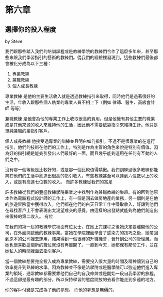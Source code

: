 # 第六章

## 選擇你的投入程度

by Steve

我們跟那些踏入我們的培訓課程或是教練學院的教練們合作了這麼多年來，甚至那些來跟我們學習指引的藝術的教練們。從我們的經驗裡發現到，這些教練們最後都會被化分成為以下三種：

1. 專業教練
2. 兼職教練
3. 個人成長教練

專業教練 是他的主要生活收入就是透過教練指引來取得，同時他們是過著很好的生活，年收入跟那些個人執業的專業人員不相上下（例如 律師、醫生、高級會計師 等等）

兼職教練 是他會為他的專業工作上收取很高的費用，但是他擁有其他主要的職業或是其他來源的收入來維持他的生活，因此他不需要依靠指引來維持生計。他只是單純兼職的接指引客戶。

個人成長教練 他接受過專業的訓練並且明白如何指引，不過不是很專業的在進行指引。他們的技術在他們的工作上，特別是作為主管的角色來說是特別有價值。因為好的指引總是能夠引發出人們最好的一面，而且幾乎能夠運用在任何有互動的人們之中。

沒有哪一個等級是比較好的，或是那一個比較值得驕傲。我們訓練過很多教練都能夠在他們的生活中創造出很高的指引收入，有些教練甚至可以達到六位數以上的收入，或是有高達七位數的收入。 而許多教練從我們的富足

許多教練從我們的豐盛教練學院畢業之中找到作為兼職教練的樂趣。有的回到他原本作為電腦程式設計師的工作上，有一個是回去做房地產的業務，另一個則是在他的旅遊冒險當中獲得收入。他們都在他們的白天日常工作中賺取收入，好讓到他們在尋找客戶上不會表現出太渴望成交的感覺。由這樣的出發點就能夠為他們創造出來很棒的第二收入。 有位

在我們的第一屆的教練學院裡面有位女士，在她上完課程之後她決定要離開他的公司，在外面開啟他的教練事業。當她在學院裡面學會了感染力的技巧之後，她帶回到原本的公司裡去運用，結果得到一個很棒的升職機會，晉升到公司的管理層。而她也很喜歡這個新的職位就沒有再離開了。一直到今天，她都保有那份工作，並在她私人的時間裡面去指引客戶。

當一個教練想要完全投入成為專業教練，需要投入很大量的時間及精神讓到自己的效率提升到熟練的水準。因為教練並不像是法學院或是醫學院可以強迫他們進入專業的領域，通常教練都需要靠他們自己的自我修煉或是開始一段自我學習的旅程。不過這卻是最有趣的部分，所以保持學習的態度開放的去看你能走到多遠的地方。

你的客戶付錢是完成為了他的夢想。 而他的夢想是無價的。

